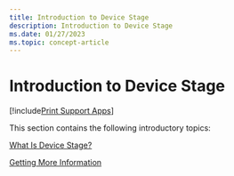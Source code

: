 ```yaml
---
title: Introduction to Device Stage
description: Introduction to Device Stage
ms.date: 01/27/2023
ms.topic: concept-article
---
```


# Introduction to Device Stage

[!include[Print Support Apps](../includes/print-support-apps.md)]

This section contains the following introductory topics:

[What Is Device Stage?](what-is-device-stage-.md)

[Getting More Information](getting-more-information.md)
